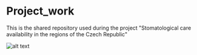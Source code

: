 # Project_work
This is the shared repository used during the project "Stomatological care availability in the regions of the Czech Republic"

![alt text](https://github.com/habetinj/Project_work/blob/master/scheme.jpg)